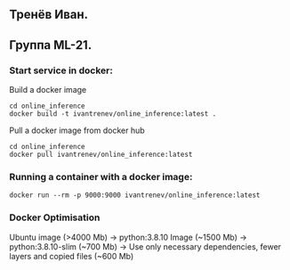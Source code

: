 ## Тренёв Иван.  
## Группа ML-21.

### Start service in docker:
Build a docker image
~~~
cd online_inference
docker build -t ivantrenev/online_inference:latest .
~~~

Pull a docker image from docker hub
~~~
cd online_inference
docker pull ivantrenev/online_inference:latest
~~~

### Running a container with a docker image:
~~~
docker run --rm -p 9000:9000 ivantrenev/online_inference:latest
~~~

### Docker Optimisation
Ubuntu image (>4000 Mb) -> python:3.8.10 Image (~1500 Mb) -> python:3.8.10-slim (~700 Mb) ->
Use only necessary dependencies, fewer layers and copied files (~600 Mb) 
